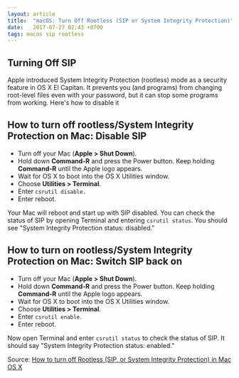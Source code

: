 ```yaml
---
layout: article
title:  "macOS: Turn Off Rootless (SIP or System Integrity Protection)"
date:   2017-07-27 02:43 +0700
tags: macos sip rootless
---
```


## Turning Off SIP

Apple introduced System Integrity Protection (rootless) mode as a security feature in OS X El Capitan. It prevents you (and programs) from changing root-level files even with your password, but it can stop some programs from working. Here's how to disable it

## How to turn off rootless/System Integrity Protection on Mac: Disable SIP

- Turn off your Mac (**Apple > Shut Down**).
- Hold down **Command-R** and press the Power button. Keep holding **Command-R** until the Apple logo appears.
- Wait for OS X to boot into the OS X Utilities window.
- Choose **Utilities > Terminal**.
- Enter ```csrutil disable.```
- Enter reboot.

Your Mac will reboot and start up with SIP disabled. You can check the status of SIP by opening Terminal and entering ```csrutil status```. You should see "System Integrity Protection status: disabled."

## How to turn on rootless/System Integrity Protection on Mac: Switch SIP back on

- Turn off your Mac (**Apple > Shut Down**).
- Hold down **Command-R** and press the Power button. Keep holding **Command-R** until the Apple logo appears.
- Wait for OS X to boot into the OS X Utilities window.
- Choose **Utilities > Terminal**.
- Enter ```csrutil enable```.
- Enter reboot.

Now open Terminal and enter ```csrutil status``` to check the status of SIP. It should say "System Integrity Protection status: enabled."

Source: [How to turn off Rootless (SIP, or System Integrity Protection) in Mac OS X](http://www.macworld.co.uk/how-to/mac/how-turn-off-mac-os-x-system-integrity-protection-rootless-3638975/)
